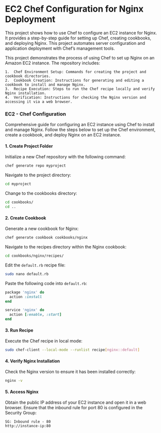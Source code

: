 # EC2 Chef Configuration for Nginx Deployment

This project shows how to use Chef to configure an EC2 instance for Nginx. It provides a step-by-step guide for setting up Chef, creating cookbooks, and deploying Nginx. This project automates server configuration and application deployment with Chef’s management tools.

This project demonstrates the process of using Chef to set up Nginx on an Amazon EC2 instance. The repository includes:

	1.	Chef Environment Setup: Commands for creating the project and cookbook directories.
	2.	Cookbook Creation: Instructions for generating and editing a cookbook to install and manage Nginx.
	3.	Recipe Execution: Steps to run the Chef recipe locally and verify Nginx installation.
	4.	Verification: Instructions for checking the Nginx version and accessing it via a web browser.

### EC2 - Chef Configuration

Comprehensive guide for configuring an EC2 instance using Chef to install and manage Nginx. Follow the steps below to set up the Chef environment, create a cookbook, and deploy Nginx on an EC2 instance.

#### 1. Create Project Folder

Initialize a new Chef repository with the following command:
```bash
chef generate repo myproject
```

Navigate to the project directory:
```bash
cd myproject
```

Change to the cookbooks directory:
```bash
cd cookbooks/
cd ..
```

#### 2. Create Cookbook

Generate a new cookbook for Nginx:
```bash
chef generate cookbook cookbooks/nginx
```

Navigate to the recipes directory within the Nginx cookbook:
```bash
cd cookbooks/nginx/recipes/
```

Edit the `default.rb` recipe file:
```bash
sudo nano default.rb
```

Paste the following code into `default.rb`:
```ruby
package 'nginx' do
  action :install
end

service 'nginx' do
  action [:enable, :start]
end
```

#### 3. Run Recipe

Execute the Chef recipe in local mode:
```bash
sudo chef-client --local-mode --runlist recipe[nginx::default]
```

#### 4. Verify Nginx Installation

Check the Nginx version to ensure it has been installed correctly:
```bash
nginx -v
```

#### 5. Access Nginx

Obtain the public IP address of your EC2 instance and open it in a web browser. Ensure that the inbound rule for port 80 is configured in the Security Group:
```
SG: Inbound rule - 80
http://instance-ip:80
```
